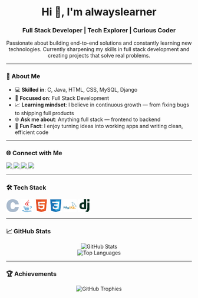 <h1 align="center">Hi 👋, I'm alwayslearner</h1>
<h3 align="center">Full Stack Developer | Tech Explorer | Curious Coder</h3>

<p align="center">
  Passionate about building end-to-end solutions and constantly learning new technologies.  
  Currently sharpening my skills in full stack development and creating projects that solve real problems.
</p>

---

### 🧠 About Me
- 💻 **Skilled in**: C, Java, HTML, CSS, MySQL, Django  
- 🚀 **Focused on**: Full Stack Development  
- 📈 **Learning mindset**: I believe in continuous growth — from fixing bugs to shipping full products  
- 🌐 **Ask me about**: Anything full stack — frontend to backend  
- 🎯 **Fun Fact**: I enjoy turning ideas into working apps and writing clean, efficient code

---

### 🌐 Connect with Me
<p align="left">
  <a href="https://github.com/jeevanjj004" target="_blank">
    <img src="https://img.shields.io/badge/GitHub-%2312100E.svg?style=for-the-badge&logo=github&logoColor=white" />
  </a>
  <a href="https://www.linkedin.com/in/thomasjacob004" target="_blank">
    <img src="https://img.shields.io/badge/LinkedIn-%230077B5.svg?style=for-the-badge&logo=linkedin&logoColor=white" />
  </a>
  <a href="https://instagram.com/thoma__sz" target="_blank">
    <img src="https://img.shields.io/badge/Instagram-%23E4405F.svg?style=for-the-badge&logo=instagram&logoColor=white" />
  </a>
  <a href="mailto:jeevanjj004@gmail.com" target="_blank">
    <img src="https://img.shields.io/badge/Gmail-D14836?style=for-the-badge&logo=gmail&logoColor=white" />
  </a>
</p>

---

### 🛠️ Tech Stack
<p align="left">
  <img src="https://raw.githubusercontent.com/devicons/devicon/master/icons/c/c-original.svg" alt="C" width="35" height="35"/>
  <img src="https://raw.githubusercontent.com/devicons/devicon/master/icons/java/java-original.svg" alt="Java" width="35" height="35"/>
  <img src="https://raw.githubusercontent.com/devicons/devicon/master/icons/html5/html5-original.svg" alt="HTML5" width="35" height="35"/>
  <img src="https://raw.githubusercontent.com/devicons/devicon/master/icons/css3/css3-original.svg" alt="CSS3" width="35" height="35"/>
  <img src="https://raw.githubusercontent.com/devicons/devicon/master/icons/mysql/mysql-original-wordmark.svg" alt="MySQL" width="35" height="35"/>
  <img src="https://raw.githubusercontent.com/devicons/devicon/master/icons/django/django-plain.svg" alt="Django" width="35" height="35"/>
</p>

---

### 📈 GitHub Stats
<p align="center">
  <img src="https://github-readme-stats.vercel.app/api?username=jeevanjj004&show_icons=true&theme=radical" alt="GitHub Stats" />
  <br/>
  <img src="https://github-readme-stats.vercel.app/api/top-langs/?username=jeevanjj004&layout=compact&theme=radical" alt="Top Languages" />
</p>

---

### 🏆 Achievements
<p align="center">
  <img src="https://github-profile-trophy.vercel.app/?username=jeevanjj004&theme=radical&margin-w=10" alt="GitHub Trophies" />
</p>
